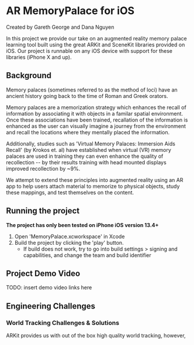 # AR MemoryPalace for iOS 
Created by Gareth George and Dana Nguyen

In this project we provide our take on an augmented reality memory palace learning tool built using the great ARKit and SceneKit libraries provided on iOS. 
Our project is runnable on any iOS device with support for these libraries (iPhone X and up).

## Background

Memory palaces (sometimes referred to as the method of loci) have an ancient history going back to the time of Roman and Greek orators. 

Memory palaces are a memorization strategy which enhances the recall of information by associating it with objects in a familar spatial environment. Once these associations have been trained, recallation of the information is enhanced as the user can visually imagine a journey from the environment and recall the locations where they mentally placed the information.

Additionally, studies such as 'Virtual Memory Palaces: Immersion Aids Recall' (by Krokos et. al) have established when virtual (VR) memory palaces are used in training they can even enhance the quality of recollection -- by their results training with head mounted displays improved recollection by ~9%.

We attempt to extend these principles into augmented reality using an AR app to help users attach material to memorize to physical objects, study these mappings, and test themselves on the content.

## Running the project
**The project has only been tested on iPhone iOS version 13.4+**

1. Open 'MemoryPalace.xcworkspace' in Xcode
2. Build the project by clicking the 'play' button. 
    * If build does not work, try to go into build settings > signing and capabilities, and change the team and build identifier

## Project Demo Video

TODO: insert demo video links here

## Engineering Challenges

### World Tracking Challenges & Solutions

ARKit provides us with out of the box high quality world tracking, however, 
